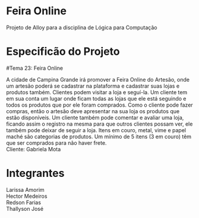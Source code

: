 # Feira Online
Projeto de Alloy para a disciplina de Lógica para Computação
# Especificão do Projeto

#Tema 23: Feira Online

A cidade de Campina Grande irá promover a Feira Online do Artesão, onde um artesão poderá se cadastrar na plataforma e cadastrar suas lojas e produtos também. Clientes podem visitar a loja e seguí-la. Um cliente tem em sua conta um lugar onde ficam todas as lojas que ele está seguindo e todos os produtos que por ele foram comprados. Como o cliente pode fazer compras, então o artesão deve apresentar na sua loja os produtos que estão disponíveis. Um cliente também pode comentar e avaliar uma loja, ficando assim o registro na mesma para que outros clientes possam ver, ele também pode deixar de seguir a loja. Itens em couro, metal, vime e papel maché são categorias de produtos. Um mínimo de 5 itens (3 em couro) têm que ser comprados para não haver frete.<br>
Cliente: Gabriela Mota

# Integrantes

Larissa Amorim <br/>
Hector Medeiros <br/>
Redson Farias <br/>
Thallyson José <br/>
